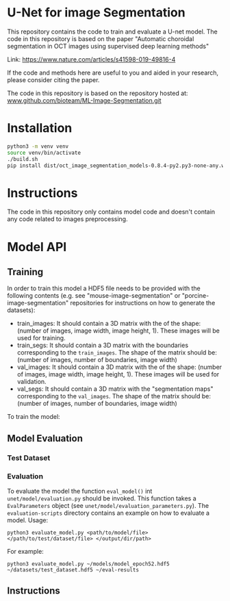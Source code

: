 # U-Net for image Segmentation

This repository contains the code to train and evaluate a U-net model. The code
in this repository is based on the paper "Automatic choroidal segmentation in
OCT images using supervised deep learning methods"

Link: https://www.nature.com/articles/s41598-019-49816-4

If the code and methods here are useful to you and aided in your research,
please consider citing the paper.

The code in this repository is based on the repository hosted at:
www.github.com/bioteam/ML-Image-Segmentation.git

# Installation

```bash
python3 -m venv venv
source venv/bin/activate
./build.sh
pip install dist/oct_image_segmentation_models-0.8.4-py2.py3-none-any.whl
```

# Instructions

The code in this repository only contains model code and doesn't contain any
code related to images preprocessing.

# Model API

## Training

In order to train this model a HDF5 file needs to be provided with the
following contents (e.g. see "mouse-image-segmentation" or
"porcine-image-segmentation" repositories for instructions on how to generate
the datasets):

- train_images: It should contain a 3D matrix with the of the shape: (number of
  images, image width, image height, 1). These images will be used for
  training.
- train_segs: It should contain a 3D matrix with the boundaries corresponding
  to the `train_images`. The shape of the matrix should be: (number of images,
  number of boundaries, image width)
- val_images: It should contain a 3D matrix with the of the shape: (number of
  images, image width, image height, 1). These images will be used for
  validation.
- val_segs: It should contain a 3D matrix with the "segmentation maps"
  corresponding to the `val_images`. The shape of the matrix should be: (number
  of images, number of boundaries, image width)

To train the model:



## Model Evaluation

### Test Dataset

### Evaluation

To evaluate the model the function `eval_model()` int
`unet/model/evaluation.py` should be invoked. This function takes a
`EvalParameters` object (see `unet/model/evaluation_parameters.py`). The
`evaluation-scripts` directory contains an example on how to evaluate a model.
Usage:

`python3 evaluate_model.py <path/to/model/file> </path/to/test/dataset/file> </output/dir/path>`

For example:

```
python3 evaluate_model.py ~/models/model_epoch52.hdf5 ~/datasets/test_dataset.hdf5 ~/eval-results
```

## Instructions
